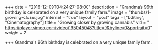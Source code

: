 +++
date = "2016-12-09T04:24:27-08:00"
description = "Grandma’s 96th birthday is celebrated on a very unique family farm."
image = "thumbs/1-growing-closer.jpg"
internal = "true"
layout = "post"
tags = ["Editing", "Cinematography"]
title = "Growing closer by growing cannabis"
vid = " https://player.vimeo.com/video/195045048?title=0&byline=0&portrait=0"
weight = 7

+++
Grandma's 96th birthday is celebrated on a very unique family farm.